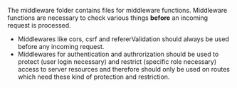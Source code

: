 The middleware folder contains files for middleware functions.
Middleware functions are necessary to check various things **before** an incoming request is processed.

- Middlewares like cors, csrf and refererValidation should always be used before any incoming request.
- Middlewares for authentication and authrorization should be used to protect (user login necessary) and restrict (specific role necessary) access to server resources and therefore should only be used on routes which need these kind of protection and restriction.